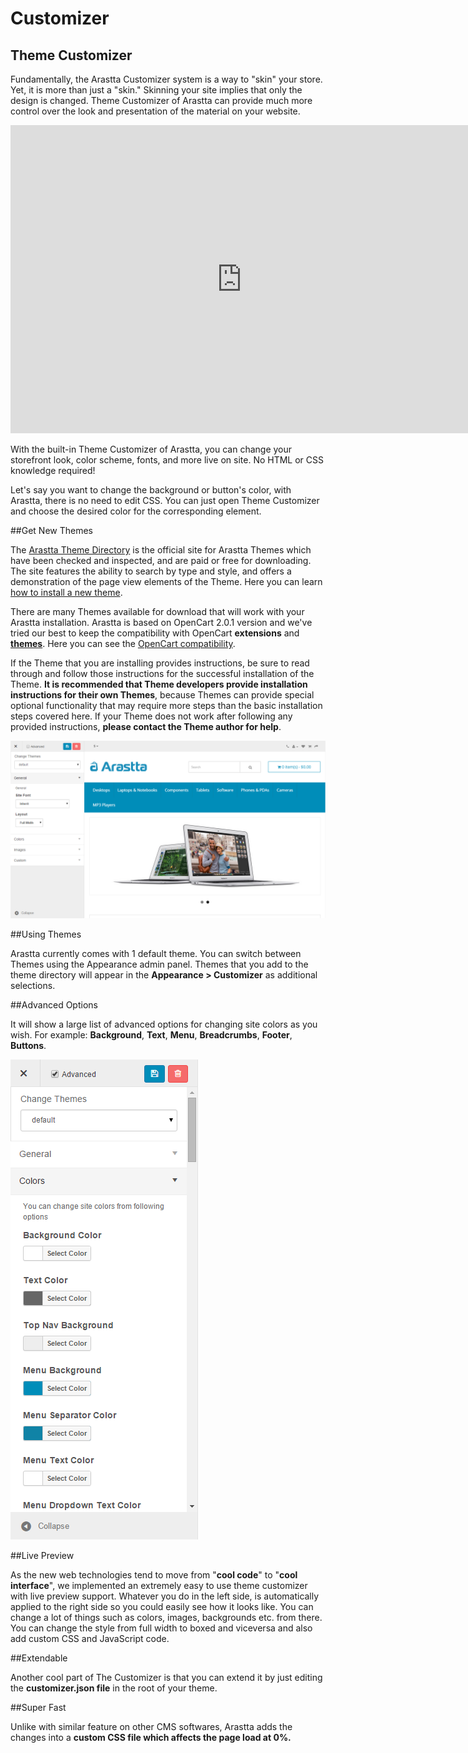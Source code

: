 Customizer
==========

Theme Customizer
--------------------

Fundamentally, the Arastta Customizer system is a way to "skin" your store. Yet, it is more than just a "skin." Skinning your site implies that only the design is changed. Theme Customizer of Arastta can provide much more control over the look and presentation of the material on your website.

<iframe width="740" height="493" src="https://www.youtube.com/embed/oh9NWZ3p-cY?rel=0&amp;showinfo=0" frameborder="0" allowfullscreen></iframe>

With the built-in Theme Customizer of Arastta, you can change your storefront look, color scheme, fonts, and more live on site. No HTML or CSS knowledge required!

Let's say you want to change the background or button's color, with Arastta, there is no need to edit CSS. You can just open Theme Customizer and choose the desired color for the corresponding element.

##Get New Themes

The [Arastta Theme Directory](http://themes.arastta.pro/) is the official site for Arastta Themes which have been checked and inspected, and are paid or free for downloading. The site features the ability to search by type and style, and offers a demonstration of the page view elements of the Theme. Here you can learn [how to install a new theme](docs/faq/theme-installation).

<div class="uk-alert uk-alert-success uk-margin-small-left uk-margin-small-right"><i class="uk-icon-check-circle"></i> There are many Themes available for download that will work with your Arastta installation. Arastta is based on OpenCart 2.0.1 version and we've tried our best to keep the compatibility with OpenCart <strong>extensions</strong> and <a href="http://www.opencart.com/index.php?route=extension/extension&path=1"><strong>themes</strong></a>. Here you can see the <a href="docs/developers/opencart-compatibility">OpenCart compatibility</a>.</div>

If the Theme that you are installing provides instructions, be sure to read through and follow those instructions for the successful installation of the Theme. **It is recommended that Theme developers provide installation instructions for their own Themes**, because Themes can provide special optional functionality that may require more steps than the basic installation steps covered here. If your Theme does not work after following any provided instructions, **please contact the Theme author for help**.

![customizer backend](_images/customizer.png)

##Using Themes

Arastta currently comes with 1 default theme. You can switch between Themes using the Appearance admin panel. Themes that you add to the theme directory will appear in the **Appearance > Customizer** as additional selections.

##Advanced Options

It will show a large list of advanced options for changing site colors as you wish. For example: **Background**, **Text**, **Menu**, **Breadcrumbs**, **Footer**, **Buttons**.

![customizer advanced backend](_images/customizer-advanced.png)

##Live Preview

As the new web technologies tend to move from "**cool code**" to "**cool interface**", we implemented an extremely easy to use theme customizer with live preview support. Whatever you do in the left side, is automatically applied to the right side so you could easily see how it looks like. You can change a lot of things such as colors, images, backgrounds etc. from there. You can change the style from full width to boxed and viceversa and also add custom CSS and JavaScript code.

##Extendable

Another cool part of The Customizer is that you can extend it by just editing the **customizer.json file** in the root of your theme.

##Super Fast

Unlike with similar feature on other CMS softwares, Arastta adds the changes into a **custom CSS file which affects the page load at 0%.**
